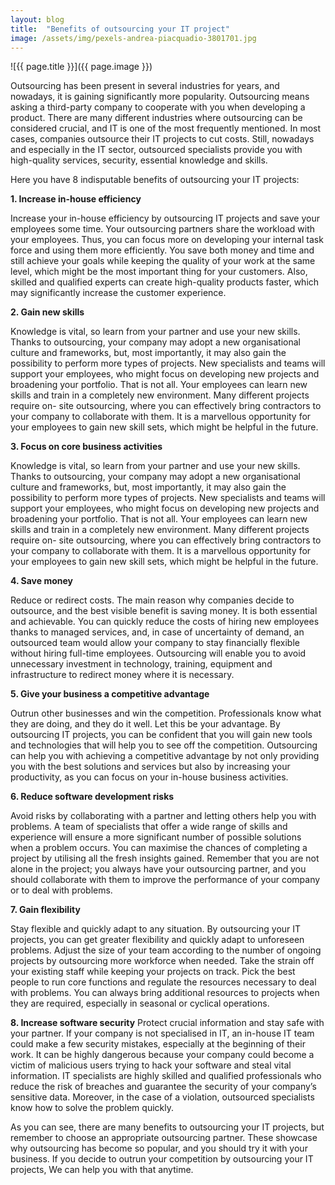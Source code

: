 ```yaml
---
layout: blog
title:  "Benefits of outsourcing your IT project"
image: /assets/img/pexels-andrea-piacquadio-3801701.jpg
---
```


![{{ page.title }}]({{ page.image }})

Outsourcing has been present in several industries for years, and nowadays, it is gaining significantly more popularity. Outsourcing means asking a third-party company to cooperate with you when developing a product. There are many different industries where outsourcing can be considered crucial, and IT is one of the most frequently mentioned. In most cases, companies outsource their IT projects to cut costs. Still, nowadays and especially in the IT sector, outsourced specialists provide you with high-quality services, security, essential knowledge and skills.

Here you have 8 indisputable benefits of outsourcing your IT projects:

**1. Increase in-house efficiency**

Increase your in-house efficiency by outsourcing IT projects and save your employees some time. Your outsourcing partners share the workload with your employees. Thus, you can focus more on developing your internal task force and using them more efficiently. You save both money and time and still achieve your goals while keeping the quality of your work at the same level, which might be the most important thing for your customers. Also, skilled and qualified experts can create high-quality products faster, which may significantly increase the customer experience.

**2. Gain new skills**

 Knowledge is vital, so learn from your partner and use your new skills. Thanks to outsourcing, your company may adopt a new organisational culture and frameworks, but, most 
 importantly, it may also gain the possibility to perform more types of projects. New specialists and teams will support your employees, who might focus on developing new 
 projects and broadening your portfolio. That is not all. Your employees can learn new skills and train in a completely new environment. Many different projects require on- 
 site outsourcing, where you can effectively bring contractors to your company to collaborate with them. It is a marvellous opportunity for your employees to gain new skill 
 sets, which might be helpful in the future.

**3. Focus on core business activities**

 Knowledge is vital, so learn from your partner and use your new skills. Thanks to outsourcing, your company may adopt a new organisational culture and frameworks, but, most 
 importantly, it may also gain the possibility to perform more types of projects. New specialists and teams will support your employees, who might focus on developing new 
 projects and broadening your portfolio. That is not all. Your employees can learn new skills and train in a completely new environment. Many different projects require on- 
 site outsourcing, where you can effectively bring contractors to your company to collaborate with them. It is a marvellous opportunity for your employees to gain new skill 
 sets, which might be helpful in the future.

**4. Save money**

 Reduce or redirect costs. The main reason why companies decide to outsource, and the best visible benefit is saving money. It is both essential and achievable. You can 
 quickly reduce the costs of hiring new employees thanks to managed services, and, in case of uncertainty of demand, an outsourced team would allow your company to stay 
 financially flexible without hiring full-time employees. Outsourcing will enable you to avoid unnecessary investment in technology, training, equipment and infrastructure 
 to redirect money where it is necessary.

**5. Give your business a competitive advantage**

 Outrun other businesses and win the competition. Professionals know what they are doing, and they do it well. Let this be your advantage. By outsourcing IT projects, you 
 can be confident that you will gain new tools and technologies that will help you to see off the competition. Outsourcing can help you with achieving a competitive advantage by not only providing you with the best solutions and services but also by increasing your productivity, as you can focus on your in-house business activities.

**6. Reduce software development risks**

 Avoid risks by collaborating with a partner and letting others help you with problems. A team of specialists that offer a wide range of skills and experience will ensure a 
 more significant number of possible solutions when a problem occurs. You can maximise the chances of completing a project by utilising all the fresh insights gained. 
 Remember that you are not alone in the project; you always have your outsourcing partner, and you should collaborate with them to improve the performance of your company or 
 to deal with problems.

**7. Gain flexibility**

 Stay flexible and quickly adapt to any situation. By outsourcing your IT projects, you can get greater flexibility and quickly adapt to unforeseen problems. Adjust the size 
 of your team according to the number of ongoing projects by outsourcing more workforce when needed. Take the strain off your existing staff while keeping your projects on 
 track. Pick the best people to run core functions and regulate the resources necessary to deal with problems. You can always bring additional resources to projects when they are required, especially in seasonal or cyclical operations.

**8. Increase software security**
 Protect crucial information and stay safe with your partner. If your company is not specialised in IT, an in-house IT team could make a few security mistakes, especially 
 at the beginning of their work. It can be highly dangerous because your company could become a victim of malicious users trying to hack your software and steal vital 
 information. IT specialists are highly skilled and qualified professionals who reduce the risk of breaches and guarantee the security of your company’s sensitive data. 
Moreover, in the case of a violation, outsourced specialists know how to solve the problem quickly. 

As you can see, there are many benefits to outsourcing your IT projects, but remember to choose an appropriate outsourcing partner. These showcase why outsourcing has become so popular, and you should try it with your business. If you decide to outrun your competition by outsourcing your IT projects, We can help you with that anytime.

